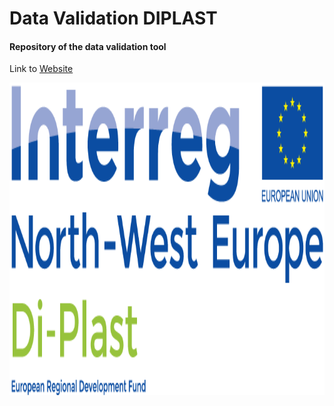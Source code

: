# Data Validation DIPLAST

#### Repository of the data validation tool


Link to [Website](https://cslab-hub-data-validation-main-bx6ggw.streamlitapp.com/)




 <p align="center">
    <img src="./di-plast-logo.png", height="500">
 </p>
